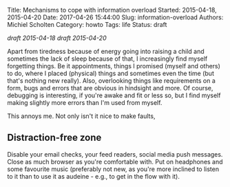 Title: Mechanisms to cope with information overload
Started: 2015-04-18, 2015-04-20
Date: 2017-04-26 15:44:00
Slug: information-overload
Authors: Michiel Scholten
Category: howto
Tags: life
Status: draft

_draft 2015-04-18_
_draft 2015-04-20_

Apart from tiredness because of energy going into raising a child and sometimes the lack of sleep because of that, I increasingly find myself forgetting things. Be it appointments, things I promised (myself and others) to do, where I placed (physical) things and sometimes even the time (but that's nothing new really). Also, overlooking things like requirements on a form, bugs and errors that are obvious in hindsight and more. Of course, debugging is interesting, if you're awake and fit or less so, but I find myself making slightly more errors than I'm used from myself.

This annoys me. Not only isn't it nice to make faults,

## Distraction-free zone

Disable your email checks, your feed readers, social media push messages. Close as much browser as you're comfortable with. Put on headphones and some favourite music (preferably not new, as you're more inclined to listen to it than to use it as audeine - e.g., to get in the flow with it).

